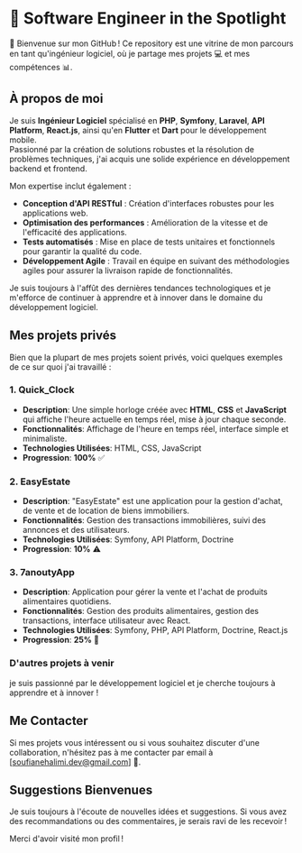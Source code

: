 # 🌟 Software Engineer in the Spotlight

👋 Bienvenue sur mon GitHub ! Ce repository est une vitrine de mon parcours en tant qu'ingénieur logiciel, où je partage mes projets 💻 et mes compétences 📊.

## À propos de moi

Je suis **Ingénieur Logiciel** spécialisé en **PHP**, **Symfony**, **Laravel**, **API Platform**, **React.js**, ainsi qu'en **Flutter** et **Dart** pour le développement mobile.  
Passionné par la création de solutions robustes et la résolution de problèmes techniques, j'ai acquis une solide expérience en développement backend et frontend.

Mon expertise inclut également :
- **Conception d'API RESTful** : Création d'interfaces robustes pour les applications web.
- **Optimisation des performances** : Amélioration de la vitesse et de l'efficacité des applications.
- **Tests automatisés** : Mise en place de tests unitaires et fonctionnels pour garantir la qualité du code.
- **Développement Agile** : Travail en équipe en suivant des méthodologies agiles pour assurer la livraison rapide de fonctionnalités.

Je suis toujours à l'affût des dernières tendances technologiques et je m'efforce de continuer à apprendre et à innover dans le domaine du développement logiciel.

## Mes projets privés

Bien que la plupart de mes projets soient privés, voici quelques exemples de ce sur quoi j'ai travaillé :


### 1. **Quick_Clock**
   - **Description**: Une simple horloge créée avec **HTML**, **CSS** et **JavaScript** qui affiche l'heure actuelle en temps réel, mise à jour chaque seconde.
   - **Fonctionnalités**: Affichage de l'heure en temps réel, interface simple et minimaliste.
   - **Technologies Utilisées**: HTML, CSS, JavaScript
   - **Progression**: **100%** ✅

### 2. **EasyEstate**
   - **Description**: "EasyEstate" est une application pour la gestion d'achat, de vente et de location de biens immobiliers.
   - **Fonctionnalités**: Gestion des transactions immobilières, suivi des annonces et des utilisateurs.
   - **Technologies Utilisées**: Symfony, API Platform, Doctrine
   - **Progression**: **10%** ⚠️


### 3. **7anoutyApp**
   - **Description**: Application  pour gérer la vente et l'achat de produits alimentaires quotidiens.
   - **Fonctionnalités**: Gestion des produits alimentaires, gestion des transactions, interface utilisateur avec React.
   - **Technologies Utilisées**: Symfony, PHP, API Platform, Doctrine, React.js
   - **Progression**: **25%** 🔄
   

### D'autres projets à venir

je suis passionné par le développement logiciel et je cherche toujours à apprendre et à innover !

## Me Contacter

Si mes projets vous intéressent ou si vous souhaitez discuter d'une collaboration, n'hésitez pas à me contacter par email à [soufianehalimi.dev@gmail.com] 📧.

## Suggestions Bienvenues

Je suis toujours à l'écoute de nouvelles idées et suggestions. Si vous avez des recommandations ou des commentaires, je serais ravi de les recevoir !

Merci d'avoir visité mon profil !

